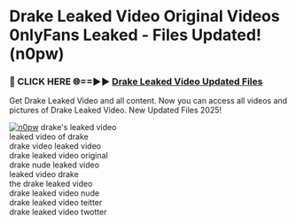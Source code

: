 # Drake Leaked Video Original Videos 0nlyFans Leaked - Files Updated! (n0pw)

<h3>🔴 CLICK HERE 🌐==►► <a href="https://tinyurl.com/4seja8ks" rel="nofollow">Drake Leaked Video Updated Files</a></h3>

Get Drake Leaked Video and all content. Now you can access all videos and pictures of Drake Leaked Video. New Updated Files 2025!

[![n0pw](https://i.imgur.com/EWjZXRe.gif)](https://tinyurl.com/4seja8ks)
drake's leaked video<br>
leaked video of drake<br>
drake video leaked video<br>
drake leaked video original<br>
drake nude leaked video<br>
leaked video drake<br>
the drake leaked video<br>
drake leaked video nude<br>
drake leaked video teitter<br>
drake leaked video twotter